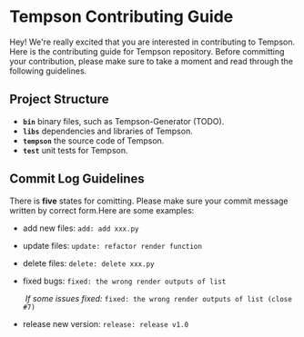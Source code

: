 # Tempson Contributing Guide

Hey! We're really excited that you are interested in contributing to Tempson. Here is the contributing guide for Tempson repository. Before committing your contribution, please make sure to take a moment and read through the following guidelines.

## Project Structure 

- __`bin`__  binary files, such as Tempson-Generator (TODO).
- __`libs`__  dependencies and libraries of Tempson.
- __`tempson`__  the source code of Tempson.
- __`test`__  unit tests for Tempson.

## Commit Log Guidelines

There is __five__ states for comitting. Please make sure your commit message written by correct form.Here are some examples:

- add new files: `add: add xxx.py`

- update files: `update: refactor render function`

- delete files: `delete: delete xxx.py`

- fixed bugs: `fixed: the wrong render outputs of list`

  ​    _If some issues fixed:_ `fixed: the wrong render outputs of list (close #7)` 

- release new version: `release: release v1.0`